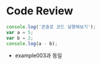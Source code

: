 # Code Review

```javascript
console.log('콘솔로 코드 실행해보기');
var a = 5;
var b = 2;
console.log(a - b);
```

* example003과 동일

